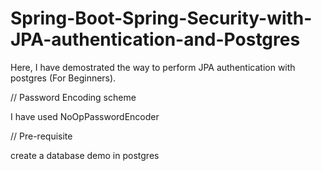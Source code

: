# Spring-Boot-Spring-Security-with-JPA-authentication-and-Postgres 
Here, I have demostrated the way to perform JPA authentication with postgres (For Beginners).

// Password Encoding scheme

I have used NoOpPasswordEncoder

// Pre-requisite

create a database demo in postgres
